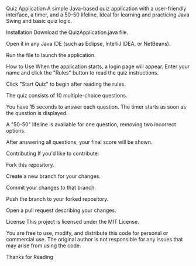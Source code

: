 Quiz Application
A simple Java-based quiz application with a user-friendly interface, a timer, and a 50-50 lifeline. Ideal for learning and practicing Java Swing and basic quiz logic.

Installation
Download the QuizApplication.java file.

Open it in any Java IDE (such as Eclipse, IntelliJ IDEA, or NetBeans).

Run the file to launch the application.

How to Use
When the application starts, a login page will appear. Enter your name and click the "Rules" button to read the quiz instructions.

Click "Start Quiz" to begin after reading the rules.

The quiz consists of 10 multiple-choice questions.

You have 15 seconds to answer each question. The timer starts as soon as the question is displayed.

A "50-50" lifeline is available for one question, removing two incorrect options.

After answering all questions, your final score will be shown.

Contributing
If you'd like to contribute:

Fork this repository.

Create a new branch for your changes.

Commit your changes to that branch.

Push the branch to your forked repository.

Open a pull request describing your changes.

License
This project is licensed under the MIT License.

You are free to use, modify, and distribute this code for personal or commercial use. The original author is not responsible for any issues that may arise from using the code.

Thanks for Reading

